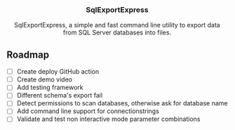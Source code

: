 <a name="readme-top"></a>

<h3 align="center">SqlExportExpress</h3>

  <p align="center">
    SqlExportExpress, a simple and fast command line utility to export data from SQL Server databases into files.
  </p>
</div>

<!--
## See it in action

[![Product Name Screen Shot][product-screenshot]](https://github.com/rodyvansambeek/sql-export-express)
-->

## Roadmap

- [ ] Create deploy GitHub action
- [ ] Create demo video
- [ ] Add testing framework
- [ ] Different schema's export fail
- [ ] Detect permissions to scan databases, otherwise ask for database name
- [ ] Add command line support for connectionstrings
- [ ] Validate and test non interactive mode parameter combinations
